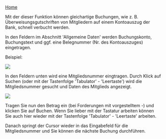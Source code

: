 [Home](/miadoku/MIA-Hilfeseiten.md)

Mit der dieser Funktion können gleichartige Buchungen, wie z. B. Überweisungsgutschriften von Mitgliedern auf einem Kontoauszug der Bank, schnell verbucht werden.

In den Feldern im Abschnitt 'Allgemeine Daten' werden Buchungskonto, Buchungstext und ggf. eine Belegnummer (Nr. des Kontoauszuges) eingetragen.

Beispiel:

![](http://des-mia.de/confluence/download/attachments/6062281/Bildschirmfoto%202014-11-14%20um%2008.20.02.png?version=1&modificationDate=1415949674000&api=v2)

In den Feldern unten wird eine Mitgliedsnummer eingtragen. Durch Klick auf Suchen (oder mit der Tastenfolge 'Tabulator' - 'Leertaste') wird die Mitgliedsnummer gesucht und Daten des Mitglieds angezeigt.

![](http://des-mia.de/confluence/download/attachments/6062281/Bildschirmfoto%202014-11-14%20um%2008.21.48.png?version=1&modificationDate=1415949859000&api=v2)

Tragen Sie nun den Betrag ein (bei Forderungen mit vorgestelltem -) und klicken Sie auf Buchen. Wenn Sie lieber mit der Tastatur arbeiten können Sie auch hier wieder mit der Tastenfolge 'Tabulator' - 'Leertaste' arbeiten.

Danach springt der Cursor wieder in das Eingabefeld für die Mitgliedsnummer und Sie können die nächste Buchung durchführen.